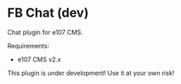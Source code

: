 FB Chat (dev)
=============

Chat plugin for e107 CMS.

Requirements:
- e107 CMS v2.x

This plugin is under development! Use it at your own risk!
